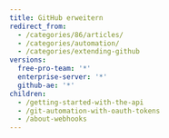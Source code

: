 ```yaml
---
title: GitHub erweitern
redirect_from:
  - /categories/86/articles/
  - /categories/automation/
  - /categories/extending-github
versions:
  free-pro-team: '*'
  enterprise-server: '*'
  github-ae: '*'
children:
  - /getting-started-with-the-api
  - /git-automation-with-oauth-tokens
  - /about-webhooks
---
```


